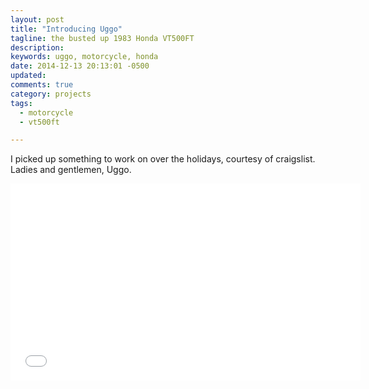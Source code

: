 ```yaml
---
layout: post
title: "Introducing Uggo"
tagline: the busted up 1983 Honda VT500FT
description:
keywords: uggo, motorcycle, honda
date: 2014-12-13 20:13:01 -0500
updated:
comments: true
category: projects
tags:
  - motorcycle
  - vt500ft

---
```


I picked up something to work on over the holidays, courtesy of
craigslist. Ladies and gentlemen, Uggo.

<iframe width="560" height="315" src="//www.youtube.com/embed/8HXSJg5Mar4" frameborder="0" allowfullscreen></iframe>
